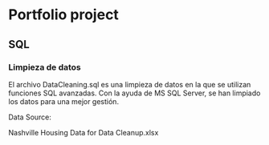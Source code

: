 # Portfolio  project

## SQL

### Limpieza de datos 

El archivo DataCleaning.sql es una limpieza de datos en la que se utilizan funciones SQL avanzadas. Con la ayuda de MS SQL Server, se han limpiado los datos para una mejor gestión.

Data Source:

Nashville Housing Data for Data Cleanup.xlsx

